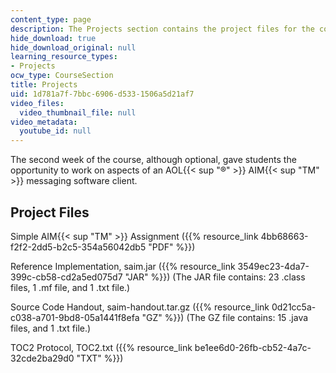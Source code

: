 ```yaml
---
content_type: page
description: The Projects section contains the project files for the course.
hide_download: true
hide_download_original: null
learning_resource_types:
- Projects
ocw_type: CourseSection
title: Projects
uid: 1d781a7f-7bbc-6906-d533-1506a5d21af7
video_files:
  video_thumbnail_file: null
video_metadata:
  youtube_id: null
---
```


The second week of the course, although optional, gave students the opportunity to work on aspects of an AOL{{< sup "®" >}} AIM{{< sup "TM" >}} messaging software client.

Project Files
-------------

Simple AIM{{< sup "TM" >}} Assignment ({{% resource_link 4bb68663-f2f2-2dd5-b2c5-354a56042db5 "PDF" %}})

Reference Implementation, saim.jar ({{% resource_link 3549ec23-4da7-399c-cb58-cd2a5ed075d7 "JAR" %}}) (The JAR file contains: 23 .class files, 1 .mf file, and 1 .txt file.)

Source Code Handout, saim-handout.tar.gz ({{% resource_link 0d21cc5a-c038-a701-9bd8-05a1441f8efa "GZ" %}}) (The GZ file contains: 15 .java files, and 1 .txt file.)

TOC2 Protocol, TOC2.txt ({{% resource_link be1ee6d0-26fb-cb52-4a7c-32cde2ba29d0 "TXT" %}})